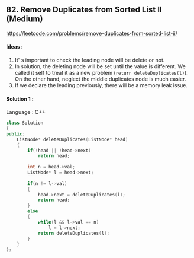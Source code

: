 ## **82. Remove Duplicates from Sorted List II (Medium)** 

https://leetcode.com/problems/remove-duplicates-from-sorted-list-ii/



#### Ideas : 

1. It' s important to check the leading node will be delete or not.
2. In solution, the deleting node will be set until the value is different. We called it self to treat it as a new problem (`return deleteDuplicates(l)`). On the other hand, neglect the middle duplicates node is much easier.
3. If we declare the leading previously, there will be a memory leak issue.



#### Solution 1 :

Language : C++

```c++
class Solution 
{
public:
    ListNode* deleteDuplicates(ListNode* head) 
    {
        if(!head || !head->next)
            return head;
        
        int n = head->val;
        ListNode* l = head->next;
        
        if(n != l->val)
        {
            head->next = deleteDuplicates(l);
            return head;
        }
        else
        {
            while(l && l->val == n)
                l = l->next;
            return deleteDuplicates(l);
        }
    }
};
```

